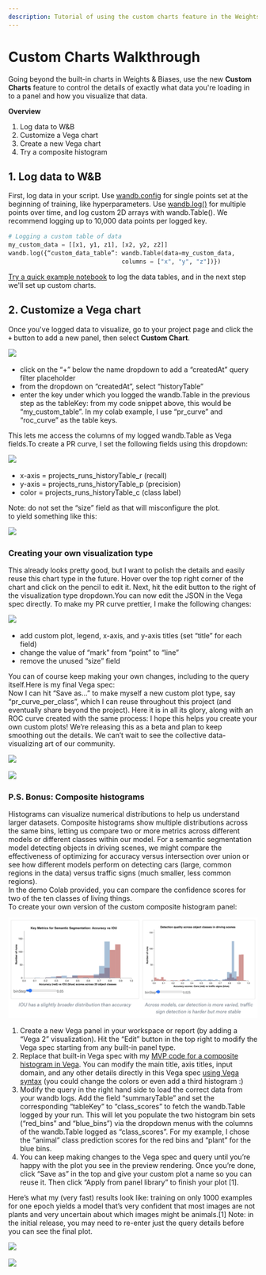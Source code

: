 ```yaml
---
description: Tutorial of using the custom charts feature in the Weights & Biases UI
---
```


# Custom Charts Walkthrough

Going beyond the built-in charts in Weights & Biases, use the new **Custom Charts** feature to control the details of exactly what data you're loading in to a panel and how you visualize that data.

**Overview**

1. Log data to W&B
2. Customize a Vega chart
3. Create a new Vega chart
4. Try a composite histogram

## 1. Log data to W&B

First, log data in your script. Use [wandb.config](../../../library/config.md) for single points set at the beginning of training, like hyperparameters. Use [wandb.log\(\)](../../../library/log.md) for multiple points over time, and log custom 2D arrays with wandb.Table\(\). We recommend logging up to 10,000 data points per logged key.

```python
# Logging a custom table of data
my_custom_data = [[x1, y1, z1], [x2, y2, z2]]
wandb.log({“custom_data_table”: wandb.Table(data=my_custom_data,
                                columns = ["x", "y", "z"])})
```

[Try a quick example notebook](https://bit.ly/custom-charts-colab) to log the data tables, and in the next step we'll set up custom charts.

## 2. Customize a Vega chart

Once you've logged data to visualize, go to your project page and click the **`+`** button to add a new panel, then select **Custom Chart**. 

![](https://paper-attachments.dropbox.com/s_5FCA7E5A968820ADD0CD5402B4B0F71ED90882B3AC586103C1A96BF845A0EAC7_1597440887681_Screen+Shot+2020-08-14+at+2.34.33+PM.png)

* click on the “+” below the name dropdown to add a “createdAt” query filter placeholder
* from the dropdown on “createdAt”, select “historyTable”
* enter the key under which you logged the wandb.Table in the previous step as the tableKey: from my code snippet above, this would be “my\_custom\_table”. In my colab example, I use “pr\_curve” and “roc\_curve” as the table keys.

  
This lets me access the columns of my logged wandb.Table as Vega fields.To create a PR curve, I set the following fields using this dropdown:

![](https://paper-attachments.dropbox.com/s_5FCA7E5A968820ADD0CD5402B4B0F71ED90882B3AC586103C1A96BF845A0EAC7_1597441569984_Screen+Shot+2020-08-14+at+2.45.34+PM.png)

* x-axis = projects\_runs\_historyTable\_r \(recall\)
* y-axis = projects\_runs\_historyTable\_p \(precision\)
* color = projects\_runs\_historyTable\_c \(class label\)

Note: do not set the “size” field as that will misconfigure the plot.  
to yield something like this:

![](https://paper-attachments.dropbox.com/s_5FCA7E5A968820ADD0CD5402B4B0F71ED90882B3AC586103C1A96BF845A0EAC7_1597441855957_Screen+Shot+2020-08-14+at+2.50.41+PM.png)

### Creating your own visualization type

This already looks pretty good, but I want to polish the details and easily reuse this chart type in the future. Hover over the top right corner of the chart and click on the pencil to edit it. Next, hit the edit button to the right of the visualization type dropdown.You can now edit the JSON in the Vega spec directly. To make my PR curve prettier, I make the following changes:

![](https://paper-attachments.dropbox.com/s_5FCA7E5A968820ADD0CD5402B4B0F71ED90882B3AC586103C1A96BF845A0EAC7_1597442115525_Screen+Shot+2020-08-14+at+2.52.24+PM.png)

* add custom plot, legend, x-axis, and y-axis titles \(set “title” for each field\)
* change the value of “mark” from “point” to “line”
* remove the unused “size” field

You can of course keep making your own changes, including to the query itself.Here is my final Vega spec:  
 Now I can hit “Save as…” to make myself a new custom plot type, say “pr\_curve\_per\_class”, which I can reuse throughout this project \(and eventually share beyond the project\). Here it is in all its glory, along with an ROC curve created with the same process:  I hope this helps you create your own custom plots! We’re releasing this as a beta and plan to keep smoothing out the details. We can’t wait to see the collective data-visualizing art of our community. 

![](https://paper-attachments.dropbox.com/s_5FCA7E5A968820ADD0CD5402B4B0F71ED90882B3AC586103C1A96BF845A0EAC7_1597442868347_Screen+Shot+2020-08-14+at+3.07.30+PM.png)

![](https://paper-attachments.dropbox.com/s_5FCA7E5A968820ADD0CD5402B4B0F71ED90882B3AC586103C1A96BF845A0EAC7_1597442424763_Screen+Shot+2020-08-14+at+2.56.38+PM.png)

### P.S. Bonus: Composite histograms

Histograms can visualize numerical distributions to help us understand larger datasets. Composite histograms show multiple distributions across the same bins, letting us compare two or more metrics across different models or different classes within our model. For a semantic segmentation model detecting objects in driving scenes, we might compare the effectiveness of optimizing for accuracy versus intersection over union or see how different models perform on detecting cars \(large, common regions in the data\) versus traffic signs \(much smaller, less common regions\).  
In the demo Colab provided, you can compare the confidence scores for two of the ten classes of living things.   
To create your own version of the custom composite histogram panel:

![](../../../.gitbook/assets/screen-shot-2020-08-28-at-7.19.47-am.png)

1. Create a new Vega panel in your workspace or report \(by adding a “Vega 2” visualization\). Hit the “Edit” button in the top right  to modify the Vega spec starting from any built-in panel type.
2. Replace that built-in Vega spec with my [MVP code for a composite histogram in Vega](https://gist.github.com/staceysv/9bed36a2c0c2a427365991403611ce21). You can modify the main title, axis titles, input domain, and any other details directly in this Vega spec [using Vega syntax](https://vega.github.io/) \(you could change the colors or even add a third histogram :\)
3. Modify the query in the right hand side to load the correct data from your wandb logs. Add the field “summaryTable” and set the corresponding “tableKey” to “class\_scores” to fetch the wandb.Table logged by your run. This will let you populate the two histogram bin sets \(“red\_bins” and “blue\_bins”\) via the dropdown menus with the columns of the wandb.Table logged as “class\_scores”. For my example, I chose the “animal” class prediction scores for the red bins and “plant” for the blue bins.
4. You can keep making changes to the Vega spec and query until you’re happy with the plot you see in the preview rendering. Once you’re done, click “Save as” in the top and give your custom plot a name so you can reuse it. Then click “Apply from panel library” to finish your plot \[1\].

  
Here’s what my \(very fast\) results look like: training on only 1000 examples for one epoch yields a model that’s very confident that most images are not plants and very uncertain about which images might be animals.\[1\] Note: in the initial release, you may need to re-enter just the query details before you can see the final plot.

![](https://paper-attachments.dropbox.com/s_5FCA7E5A968820ADD0CD5402B4B0F71ED90882B3AC586103C1A96BF845A0EAC7_1598376315319_Screen+Shot+2020-08-25+at+10.24.49+AM.png)

![](https://paper-attachments.dropbox.com/s_5FCA7E5A968820ADD0CD5402B4B0F71ED90882B3AC586103C1A96BF845A0EAC7_1598376160845_Screen+Shot+2020-08-25+at+10.08.11+AM.png)

